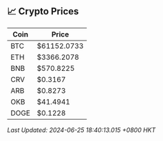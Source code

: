 ## 📈 Crypto Prices

| Coin | Price |
| ---- | ----- |
| BTC | $61152.0733 |
| ETH | $3366.2078 |
| BNB | $570.8225 |
| CRV | $0.3167 |
| ARB | $0.8273 |
| OKB | $41.4941 |
| DOGE | $0.1228 |

_Last Updated: 2024-06-25 18:40:13.015 +0800 HKT_